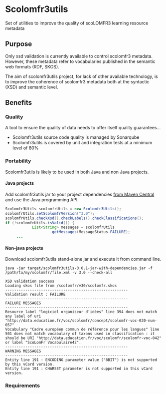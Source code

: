 # Scolomfr3utils
 Set of utilities to improve the quality of scoLOMFR3 learning resource metadata

## Purpose

 Only xsd validation is currently available to control scolomfr3 metadata. However, these metadata refer to vocabularies published in the semantic web formats (RDF, SKOS).
 
 The aim of scolomfr3utils project, for lack of other available technology, is to improve the coherence of scolomfr3 metadata both at the syntactic (XSD) and semantic level.
 
## Benefits

### Quality

A tool to ensure the quality of data needs to offer itself quality guarantees...
* Scolomfr3utils source code quality is managed by Sonarqube
* Scolomfr3utils is covered by unit and integration tests at a minimum level of 80%

### Portability
Scolomfr3utils is likely to be used in both Java and non Java projects.

#### Java projects

Add scolomfr3utils jar to your project dependencies [from Maven Central](http://search.maven.org/#search|ga|1|g%3A%22fr.apiscol.metadata%22) and use the Java programming API.

```java
Scolomfr3Utils scolomfrUtils = new Scolomfr3Utils();
scolomfrUtils.setScolomfrVersion("3.0");
scolomfrUtils.checkXsd().checkLabels().checkClassifications();
if (!scolomfrUtils.isValid()) {
			List<String> messages = scolomfrUtils
					.getMessages(MessageStatus.FAILURE);
     ...
```

#### Non-java projects

Download scolomfr3utils stand-alone jar and execute it from command line.

```shell
java -jar target/scolomfr3utils-0.0.1-jar-with-dependencies.jar -f /path/to/my/scolomfr/file.xml -v 3.0 --check-all
```

```shell
XSD validation success
Loading skos file from /scolomfr/v30/scolomfr.skos
-------------------------------------------------------
Validation result : FAILURE
-------------------------------------------------------
FAILURE MESSAGES
-------------------------------------------------------
Resource label "logiciel organiseur d’idées" line 394 does not match any label of uri "http://data.education.fr/voc/scolomfr/concept/scolomfr-voc-020-num-057"
Vocabulary "Cadre européen commun de référence pour les langues" line 501 does not match vocabulary of taxons used in classification : it should be URI "http://data.education.fr/voc/scolomfr/scolomfr-voc-042" or label "ScoLomFr Vocabulaire42".
-------------------------------------------------------
WARNING MESSAGES
-------------------------------------------------------
Entity line 191 : ENCODING parameter value ("8BIT") is not supported by this vCard version.
Entity line 191 : CHARSET parameter is not supported in this vCard version.
```


### Requirements
